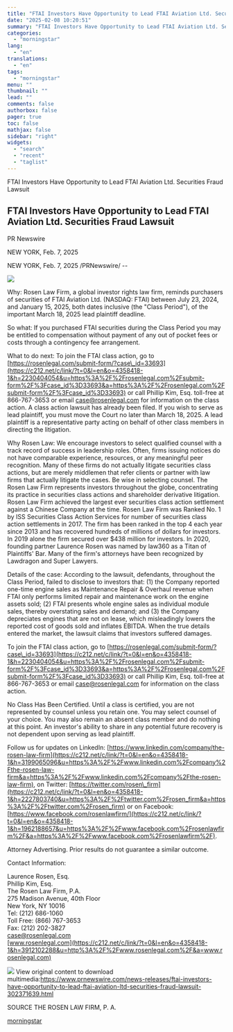 ```yaml
---
title: "FTAI Investors Have Opportunity to Lead FTAI Aviation Ltd. Securities Fraud Lawsuit"
date: "2025-02-08 10:20:51"
summary: "FTAI Investors Have Opportunity to Lead FTAI Aviation Ltd. Securities Fraud Lawsuit FTAI Investors Have Opportunity to Lead FTAI Aviation Ltd. Securities Fraud Lawsuit PR Newswire NEW YORK, Feb. 7, 2025 NEW YORK, Feb. 7, 2025 /PRNewswire/ -- Why: Rosen Law Firm, a global investor rights law firm, reminds purchasers..."
categories:
  - "morningstar"
lang:
  - "en"
translations:
  - "en"
tags:
  - "morningstar"
menu: ""
thumbnail: ""
lead: ""
comments: false
authorbox: false
pager: true
toc: false
mathjax: false
sidebar: "right"
widgets:
  - "search"
  - "recent"
  - "taglist"
---
```


FTAI Investors Have Opportunity to Lead FTAI Aviation Ltd. Securities Fraud Lawsuit

FTAI Investors Have Opportunity to Lead FTAI Aviation Ltd. Securities Fraud Lawsuit
-----------------------------------------------------------------------------------

PR Newswire

NEW YORK, Feb. 7, 2025


NEW YORK, Feb. 7, 2025 /PRNewswire/ --

[![](https://mma.prnewswire.com/media/2598307/32a64817_10ba_407b_947c_76bd790799f6_Logo.jpg)](https://mma.prnewswire.com/media/2598307/32a64817_10ba_407b_947c_76bd790799f6_Logo.html)

Why: Rosen Law Firm, a global investor rights law firm, reminds purchasers of securities of FTAI Aviation Ltd. (NASDAQ: FTAI) between July 23, 2024, and January 15, 2025, both dates inclusive (the "Class Period"), of the important March 18, 2025 lead plaintiff deadline.

So what: If you purchased FTAI securities during the Class Period you may be entitled to compensation without payment of any out of pocket fees or costs through a contingency fee arrangement.

What to do next: To join the FTAI class action, go to [https://rosenlegal.com/submit-form/?case\_id=33693](https://c212.net/c/link/?t=0&l=en&o=4358418-1&h=2230404054&u=https%3A%2F%2Frosenlegal.com%2Fsubmit-form%2F%3Fcase_id%3D33693&a=https%3A%2F%2Frosenlegal.com%2Fsubmit-form%2F%3Fcase_id%3D33693) or call Phillip Kim, Esq. toll-free at 866-767-3653 or email [case@rosenlegal.com](mailto:case@rosenlegal.com) for information on the class action. A class action lawsuit has already been filed. If you wish to serve as lead plaintiff, you must move the Court no later than March 18, 2025. A lead plaintiff is a representative party acting on behalf of other class members in directing the litigation.

Why Rosen Law: We encourage investors to select qualified counsel with a track record of success in leadership roles. Often, firms issuing notices do not have comparable experience, resources, or any meaningful peer recognition. Many of these firms do not actually litigate securities class actions, but are merely middlemen that refer clients or partner with law firms that actually litigate the cases. Be wise in selecting counsel. The Rosen Law Firm represents investors throughout the globe, concentrating its practice in securities class actions and shareholder derivative litigation. Rosen Law Firm achieved the largest ever securities class action settlement against a Chinese Company at the time. Rosen Law Firm was Ranked No. 1 by ISS Securities Class Action Services for number of securities class action settlements in 2017. The firm has been ranked in the top 4 each year since 2013 and has recovered hundreds of millions of dollars for investors. In 2019 alone the firm secured over $438 million for investors. In 2020, founding partner Laurence Rosen was named by law360 as a Titan of Plaintiffs' Bar. Many of the firm's attorneys have been recognized by Lawdragon and Super Lawyers.

Details of the case: According to the lawsuit, defendants, throughout the Class Period, failed to disclose to investors that: (1) the Company reported one-time engine sales as Maintenance Repair & Overhaul revenue when FTAI only performs limited repair and maintenance work on the engine assets sold; (2) FTAI presents whole engine sales as individual module sales, thereby overstating sales and demand; and (3) the Company depreciates engines that are not on lease, which misleadingly lowers the reported cost of goods sold and inflates EBITDA. When the true details entered the market, the lawsuit claims that investors suffered damages.

To join the FTAI class action, go to [https://rosenlegal.com/submit-form/?case\_id=33693](https://c212.net/c/link/?t=0&l=en&o=4358418-1&h=2230404054&u=https%3A%2F%2Frosenlegal.com%2Fsubmit-form%2F%3Fcase_id%3D33693&a=https%3A%2F%2Frosenlegal.com%2Fsubmit-form%2F%3Fcase_id%3D33693) or call Phillip Kim, Esq. toll-free at 866-767-3653 or email [case@rosenlegal.com](mailto:case@rosenlegal.com) for information on the class action.

No Class Has Been Certified. Until a class is certified, you are not represented by counsel unless you retain one. You may select counsel of your choice. You may also remain an absent class member and do nothing at this point. An investor's ability to share in any potential future recovery is not dependent upon serving as lead plaintiff.

Follow us for updates on LinkedIn: [https://www.linkedin.com/company/the-rosen-law-firm](https://c212.net/c/link/?t=0&l=en&o=4358418-1&h=3199065096&u=https%3A%2F%2Fwww.linkedin.com%2Fcompany%2Fthe-rosen-law-firm&a=https%3A%2F%2Fwww.linkedin.com%2Fcompany%2Fthe-rosen-law-firm), on Twitter: [https://twitter.com/rosen\_firm](https://c212.net/c/link/?t=0&l=en&o=4358418-1&h=2227803740&u=https%3A%2F%2Ftwitter.com%2Frosen_firm&a=https%3A%2F%2Ftwitter.com%2Frosen_firm) or on Facebook: [https://www.facebook.com/rosenlawfirm/](https://c212.net/c/link/?t=0&l=en&o=4358418-1&h=1962188657&u=https%3A%2F%2Fwww.facebook.com%2Frosenlawfirm%2F&a=https%3A%2F%2Fwww.facebook.com%2Frosenlawfirm%2F).

Attorney Advertising. Prior results do not guarantee a similar outcome.

Contact Information:

Laurence Rosen, Esq.  
Phillip Kim, Esq.  
The Rosen Law Firm, P.A.  
275 Madison Avenue, 40th Floor  
New York, NY 10016  
Tel: (212) 686-1060  
Toll Free: (866) 767-3653  
Fax: (212) 202-3827  
[case@rosenlegal.com](mailto:case@rosenlegal.com)  
[www.rosenlegal.com](https://c212.net/c/link/?t=0&l=en&o=4358418-1&h=3912102288&u=http%3A%2F%2Fwww.rosenlegal.com%2F&a=www.rosenlegal.com)

 ![](https://c212.net/c/img/favicon.png?sn=DC14933&sd=2025-02-07) View original content to download multimedia:<https://www.prnewswire.com/news-releases/ftai-investors-have-opportunity-to-lead-ftai-aviation-ltd-securities-fraud-lawsuit-302371639.html>

SOURCE THE ROSEN LAW FIRM, P. A.

[morningstar](https://www.morningstar.com/news/pr-newswire/20250207dc14933/ftai-investors-have-opportunity-to-lead-ftai-aviation-ltd-securities-fraud-lawsuit)
